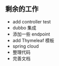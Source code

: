 ## 剩余的工作 ##

* add controller test
* dubbo 集成
* 添加一些 endpoint
* add Thymeleaf 模板
* spring cloud
* 整理代码
* 完善文档
